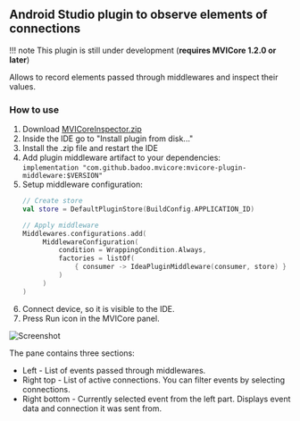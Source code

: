 ## Android Studio plugin to observe elements of connections

!!! note
    This plugin is still under development (**requires MVICore 1.2.0 or later**)

Allows to record elements passed through middlewares and inspect their values.

### How to use
1. Download [MVICoreInspector.zip](https://github.com/badoo/MVICore/blob/master/mvicore-plugin/idea/artifacts/MVICoreInspector.zip?raw=true)
2. Inside the IDE go to "Install plugin from disk..."
3. Install the .zip file and restart the IDE
4. Add plugin middleware artifact to your dependencies: `implementation "com.github.badoo.mvicore:mvicore-plugin-middleware:$VERSION"`
5. Setup middleware configuration:
    ```kotlin
    // Create store
    val store = DefaultPluginStore(BuildConfig.APPLICATION_ID)
    
    // Apply middleware
    Middlewares.configurations.add(
         MiddlewareConfiguration(
             condition = WrappingCondition.Always,
             factories = listOf(
                 { consumer -> IdeaPluginMiddleware(consumer, store) }
             )
         )
    )
    ```
6. Connect device, so it is visible to the IDE.
7. Press Run icon in the MVICore panel.

![Screenshot](https://i.imgur.com/Vjk0NZl.png)

The pane contains three sections:

- Left - List of events passed through middlewares.
- Right top - List of active connections. You can filter events by selecting connections.
- Right bottom - Currently selected event from the left part. Displays event data and connection it was sent from.
